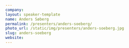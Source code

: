 ```yaml
---
company:
layout: speaker-template
name: Anders Søberg
permalink: /presenters/anders-soeberg/
photo_url: /static/img/presenters/anders-soeberg.jpg
slug: anders-soeberg
website: 
---
```



<!-- Flavor text -->